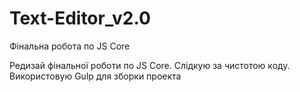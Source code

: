 # Text-Editor_v2.0
Фінальна робота по JS Core

Редизай фінальної роботи по JS Core.
Слідкую за чистотою коду.
Використовую Gulp для зборки проекта
